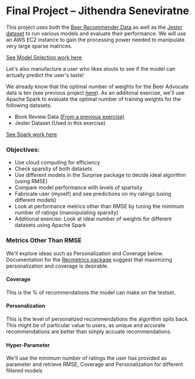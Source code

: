 # Final Project – Jithendra Seneviratne  

This project uses both the [Beer Recommender Data](https://snap.stanford.edu/data/web-BeerAdvocate.html) as well as the [Jester dataset](http://eigentaste.berkeley.edu/about.html) to run various models and evaluate their performance. We will use an AWS EC2 instance to gain the processing power needed to manipulate very large sparse matrices.

[See Model Selection work here](https://github.com/jitsen-design/CUNY_DATA_606_Submissions/blob/master/Data_612/Final_Project/final_model_selection.ipynb)

Let's also manufacture a user who likes stouts to see if the model can actually predict the user's taste!

We already know that the optimal number of weights for the Beer Advocate data is ten (see previous project [here](https://github.com/jitsen-design/CUNY_DATA_606_Submissions/blob/master/Data_612/Assignment_5/Assignment_5.ipynb)). As an additonal exercise, we'll use Apache Spark to evaluate the optimal number of training weights for the following datasets.

* Book Review Data [(From a previous exercise)](https://www.kaggle.com/philippsp/book-recommender-collaborative-filtering-shiny/data)
* Jester Dataset (Used in this exercise)

[See Spark work here](https://github.com/jitsen-design/CUNY_DATA_606_Submissions/blob/master/Data_612/Final_Project/final_spark.ipynb)

### Objectives:
*	Use cloud computing for efficiency 
*   Check sparsity of both datasets
*	Use different models in the Surprise package to decide ideal algorithm (using RMSE)
*	Compare model performance with levels of spartsity
*   Fabricate user (myself) and see predictions on my ratings (using different models)
*	Look at performance metrics other than RMSE by tuning the minimum number of ratings (manoipulating sparsity)
*	Additional exercise: Look at ideal number of weights for different datasets using Apache Spark


### Metrics Other Than RMSE

We'll explore ideas such as Personalization and Coverage below. Documentation for the [Recmetrics package](https://towardsdatascience.com/evaluation-metrics-for-recommender-systems-df56c6611093) suggest that maximizing personalization and coverage is desirable. 

#### Coverage
This is the % of recommendations the model can make on the testset. 

#### Personalization
This is the level of personalized recommendations the algorithm spits back. This might be of particular value to users, as unique and accurate recommendations are better than simply accuate recommendations.

#### Hyper-Parameter
We'll use the minimum number of ratings the user has provided as parameter and retrieve RMSE, Coverage and Personalization for different filtered models